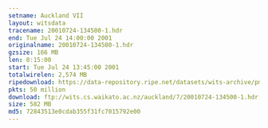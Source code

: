 ```yaml
---
setname: Auckland VII
layout: witsdata
tracename: 20010724-134500-1.hdr
end: Tue Jul 24 14:00:00 2001
originalname: 20010724-134500-1.hdr
gzsize: 166 MB
len: 0:15:00
start: Tue Jul 24 13:45:00 2001
totalwirelen: 2,574 MB
ripedownload: https://data-repository.ripe.net/datasets/wits-archive/pma/long/auck/7//20010724-134500-1.hdr.gz
pkts: 50 million
download: ftp://wits.cs.waikato.ac.nz/auckland/7/20010724-134500-1.hdr.gz
size: 582 MB
md5: 72843513e0cdab355f31fc7015792e00
---
```

